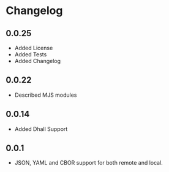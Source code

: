 # Changelog

## 0.0.25

- Added License
- Added Tests
- Added Changelog

## 0.0.22

- Described MJS modules

## 0.0.14

- Added Dhall Support

## 0.0.1

- JSON, YAML and CBOR support for both remote and local.
